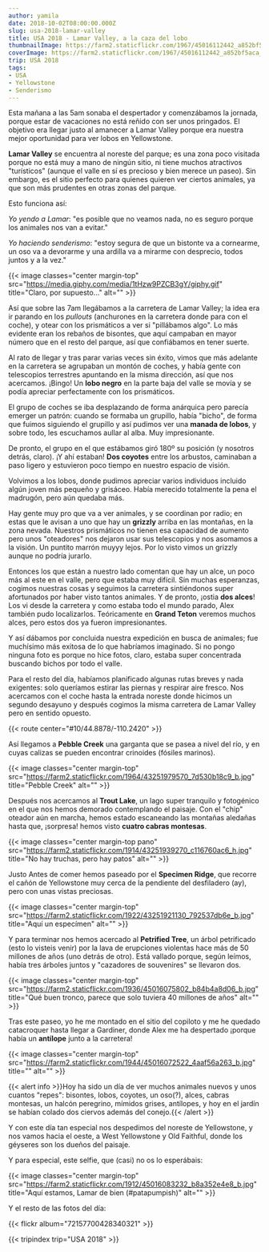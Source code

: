 ```yaml
---
author: yamila
date: 2018-10-02T08:00:00.000Z
slug: usa-2018-lamar-valley
title: USA 2018 - Lamar Valley, a la caza del lobo
thumbnailImage: https://farm2.staticflickr.com/1967/45016112442_a852bf5aca_c.jpg
coverImage: https://farm2.staticflickr.com/1967/45016112442_a852bf5aca_b.jpg
trip: USA 2018
tags:
- USA
- Yellowstone
- Senderismo
---
```


Esta mañana a las 5am sonaba el despertador y comenzábamos la jornada, porque estar de vacaciones no está reñido con ser unos pringados. El objetivo era llegar justo al amanecer a Lamar Valley porque era nuestra mejor oportunidad para ver lobos en Yellowstone.

<!--more-->

**Lamar Valley** se encuentra al noreste del parque; es una zona poco visitada porque no está muy a mano de ningún sitio, ni tiene muchos atractivos "turísticos" (aunque el valle en sí es precioso y bien merece un paseo). Sin embargo, es el sitio perfecto para quienes quieren ver ciertos animales, ya que son más prudentes en otras zonas del parque.

Esto funciona así:

*Yo yendo a Lamar*: "es posible que no veamos nada, no es seguro porque los animales nos van a evitar."

*Yo haciendo senderismo*: "estoy segura de que un bistonte va a cornearme, un oso va a devorarme y una ardilla va a mirarme con desprecio, todos juntos y a la vez."

{{< image classes="center margin-top" src="https://media.giphy.com/media/1tHzw9PZCB3gY/giphy.gif" title="Claro, por supuesto..." alt="" >}}

Así que sobre las 7am llegábamos a la carretera de Lamar Valley; la idea era ir parando en los *pullouts* (anchurones en la carretera donde para con el coche), y otear con los prismáticos a ver si "pillábamos algo". Lo más evidente eran los rebaños de bisontes, que aquí campaban en mayor número que en el resto del parque, así que confiábamos en tener suerte.

Al rato de llegar y tras parar varias veces sin éxito, vimos que más adelante en la carretera se agrupaban un montón de coches, y había gente con telescopios terrestres apuntando en la misma dirección, así que nos acercamos. ¡Bingo! Un **lobo negro** en la parte baja del valle se movía y se podía apreciar perfectamente con los prismáticos.

El grupo de coches se iba desplazando de forma anárquica pero parecía emerger un patrón: cuando se formaba un grupillo, había "bicho", de forma que fuimos siguiendo el grupillo y así pudimos ver una **manada de lobos**, y sobre todo, les escuchamos aullar al alba. Muy impresionante.

De pronto, el grupo en el que estábamos giró 180º su posición (y nosotros detrás, claro). ¡Y ahí estaban! **Dos coyotes** entre los arbustos, caminaban a paso ligero y estuvieron poco tiempo en nuestro espacio de visión.

Volvimos a los lobos, donde pudimos apreciar varios individuos incluido algún joven más pequeño y grisáceo. Había merecido totalmente la pena el madrugón, pero aún quedaba más.

Hay gente muy pro que va a ver animales, y se coordinan por radio; en estas que le avisan a uno que hay un **grizzly** arriba en las montañas, en la zona nevada. Nuestros prismáticos no tienen esa capacidad de aumento pero unos "oteadores" nos dejaron usar sus telescopios y nos asomamos a la visión. Un puntito marrón muyyy lejos. Por lo visto vimos un grizzly aunque no podría jurarlo.

Entonces los que están a nuestro lado comentan que hay un alce, un poco más al este en el valle, pero que estaba muy difícil. Sin muchas esperanzas, cogimos nuestras cosas y seguimos la carretera sintiéndonos super afortunados por haber visto tantos animales. Y de pronto, ¡ostia **dos alces**! Los vi desde la carretera y como estaba todo el mundo parado, Alex también pudo localizarlos. Teóricamente en **Grand Teton** veremos muchos alces, pero estos dos ya fueron impresionantes.

Y así dábamos por concluida nuestra expedición en busca de animales; fue muchísimo más exitosa de lo que habríamos imaginado. Si no pongo ninguna foto es porque no hice fotos, claro, estaba super concentrada buscando bichos por todo el valle.

Para el resto del día, habíamos planificado algunas rutas breves y nada exigentes: solo queríamos estirar las piernas y respirar aire fresco. Nos acercamos con el coche hasta la entrada noreste donde hicimos un segundo desayuno y después cogimos la misma carretera de Lamar Valley pero en sentido opuesto.

{{< route center="#10/44.8878/-110.2420" >}}

Así llegamos a **Pebble Creek** una garganta que se pasea a nivel del río, y en cuyas calizas se pueden encontrar crinoides (fósiles marinos).

{{< image classes="center margin-top" src="https://farm2.staticflickr.com/1964/43251979570_7d530b18c9_b.jpg" title="Pebble Creek" alt="" >}}

Después nos acercamos al **Trout Lake**, un lago super tranquilo y fotogénico en el que nos hemos demorado contemplando el paisaje. Con el "chip" oteador aún en marcha, hemos estado escaneando las montañas aledañas hasta que, ¡sorpresa! hemos visto **cuatro cabras montesas**.

{{< image classes="center margin-top pano" src="https://farm2.staticflickr.com/1914/43251939270_c116760ac6_h.jpg" title="No hay truchas, pero hay patos" alt="" >}}

Justo Antes de comer hemos paseado por el **Specimen Ridge**, que recorre el cañón de Yellowstone muy cerca de la pendiente del desfiladero (ay), pero con unas vistas preciosas.

{{< image classes="center margin-top" src="https://farm2.staticflickr.com/1922/43251921130_792537db6e_b.jpg" title="Aquí un especímen" alt="" >}}

Y para terminar nos hemos acercado al **Petrified Tree**, un árbol petrificado (esto lo visteis venir) por la lava de erupciones violentas hace más de 50 millones de años (uno detrás de otro). Está vallado porque, según leímos, había tres árboles juntos y "cazadores de souvenires" se llevaron dos.

{{< image classes="center margin-top" src="https://farm2.staticflickr.com/1936/45016075802_b84b4a8d06_b.jpg" title="Qué buen tronco, parece que solo tuviera 40 millones de años" alt="" >}}

Tras este paseo, yo he me montado en el sitio del copiloto y me he quedado catacroquer hasta llegar a Gardiner, donde Alex me ha despertado ¡porque había un **antílope** junto a la carretera!

{{< image classes="center margin-top" src="https://farm2.staticflickr.com/1944/45016072522_4aaf56a263_b.jpg" title="" alt="" >}}

{{< alert info >}}Hoy ha sido un día de ver muchos animales nuevos y unos cuantos "repes": bisontes, lobos, coyotes, un oso(?), alces, cabras montesas, un halcón peregrino, mímidos grises, antílopes, y hoy en el jardín se habían colado dos ciervos además del conejo.{{< /alert >}}

Y con este día tan especial nos despedimos del noreste de Yellowstone, y nos vamos hacia el oeste, a West Yellowstone y Old Faithful, donde los géyseres son los dueños del paisaje.

Y para especial, este selfie, que (casi) no os lo esperábais:

{{< image classes="center margin-top" src="https://farm2.staticflickr.com/1912/45016083232_b8a352e4e8_b.jpg" title="Aquí estamos, Lamar de bien (#patapumpish)" alt="" >}}

Y el resto de las fotos del día:

{{< flickr album="72157700428340321" >}}

{{< tripindex trip="USA 2018" >}}
